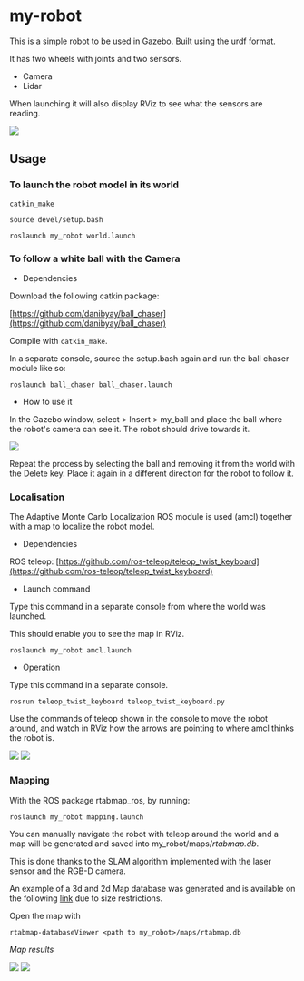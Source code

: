 # my-robot

This is a simple robot to be used in Gazebo. Built using the urdf format.

It has two wheels with joints and two sensors.

* Camera
* Lidar

When launching it will also display RViz to see what the sensors are reading.

![](ref_images/green_robot.png)

## Usage

### To launch the robot model in its world

`catkin_make`

`source devel/setup.bash`

`roslaunch my_robot world.launch`

### To follow a white ball with the Camera

* Dependencies

Download the following catkin package:

[https://github.com/danibyay/ball_chaser](https://github.com/danibyay/ball_chaser)

Compile with `catkin_make`.

In a separate console, source the setup.bash again and run the ball chaser module like so:

`roslaunch ball_chaser ball_chaser.launch`

* How to use it

In the Gazebo window, select > Insert > my_ball and place the ball where the robot's camera can see it. The robot should drive towards it.

![](ref_images/select_ball.png)

Repeat the process by selecting the ball and removing it from the world with the Delete key. Place it again in a different direction for the robot to follow it.



### Localisation

The Adaptive Monte Carlo Localization ROS module is used (amcl) together with a map to localize the robot model.

* Dependencies

ROS teleop: [https://github.com/ros-teleop/teleop_twist_keyboard](https://github.com/ros-teleop/teleop_twist_keyboard)

* Launch command

Type this command in a separate console from where the world was launched.

This should enable you to see the map in RViz.

`roslaunch my_robot amcl.launch`

* Operation

Type this command in a separate console.

`rosrun teleop_twist_keyboard teleop_twist_keyboard.py`

Use the commands of teleop shown in the console to move the robot around, and watch in RViz how the arrows are pointing to where amcl thinks the robot is.

![](ref_images/greenArrow.png)
![](ref_images/amcl_rqt_graph.png)

### Mapping

With the ROS package rtabmap_ros, by running:

`roslaunch my_robot mapping.launch`

You can manually navigate the robot with teleop around the world and a map will be generated and saved into my_robot/maps/*rtabmap.db*.

This is done thanks to the SLAM algorithm implemented with the laser sensor and the RGB-D camera.

An example of a 3d and 2d Map database was generated and is available on the following [link](https://drive.google.com/open?id=17e9LTf1pOaFlWJcLHDnNRBaxhiwc3kOz) due to size restrictions.

Open the map with

`rtabmap-databaseViewer <path to my_robot>/maps/rtabmap.db`

*Map results*

![](ref_images/database_2d.png)
![](ref_images/database_3d.png)
